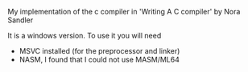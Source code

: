 My implementation of the c compiler in 'Writing A C compiler' by Nora Sandler

It is a windows version. To use it you will need
- MSVC installed (for the preprocessor and linker)
- NASM, I found that I could not use MASM/ML64
